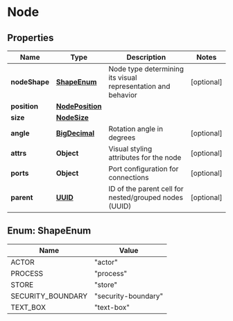 # Node

## Properties
Name | Type | Description | Notes
------------ | ------------- | ------------- | -------------
**nodeShape** | [**ShapeEnum**](#ShapeEnum) | Node type determining its visual representation and behavior |  [optional]
**position** | [**NodePosition**](NodePosition.md) |  | 
**size** | [**NodeSize**](NodeSize.md) |  | 
**angle** | [**BigDecimal**](BigDecimal.md) | Rotation angle in degrees |  [optional]
**attrs** | **Object** | Visual styling attributes for the node |  [optional]
**ports** | **Object** | Port configuration for connections |  [optional]
**parent** | [**UUID**](UUID.md) | ID of the parent cell for nested/grouped nodes (UUID) |  [optional]

<a name="ShapeEnum"></a>
## Enum: ShapeEnum
Name | Value
---- | -----
ACTOR | &quot;actor&quot;
PROCESS | &quot;process&quot;
STORE | &quot;store&quot;
SECURITY_BOUNDARY | &quot;security-boundary&quot;
TEXT_BOX | &quot;text-box&quot;
